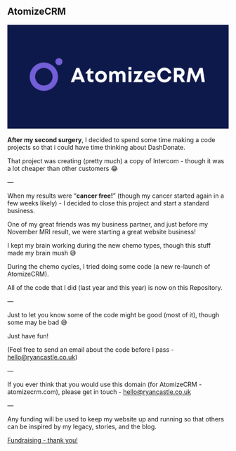## AtomizeCRM

![AtomizeCRM Logo](https://github.com/ryan-castle-legacy/atomizecrm/blob/main/Logo.png)

**After my second surgery**, I decided to spend some time making a code projects so that i could have time thinking about DashDonate.

That project was creating (pretty much) a copy of Intercom - though it was a lot cheaper than other customers 😂

—

When my results were “**cancer free!**” (though my cancer started again in a few weeks likely) - I decided to close this project and start a standard business.

One of my great friends was my business partner, and just before my November MRI result, we were starting a great website business!

I kept my brain working during the new chemo types, though this stuff made my brain mush 😅

During the chemo cycles, I tried doing some code (a new re-launch of AtomizeCRM).

All of the code that I did (last year and this year) is now on this Repository.

—

Just to let you know some of the code might be good (most of it), though some may be bad 😅

Just have fun!

(Feel free to send an email about the code before I pass - hello@ryancastle.co.uk)

—

If you ever think that you would use this domain (for AtomizeCRM - atomizecrm.com), please get in touch - hello@ryancastle.co.uk

—

Any funding will be used to keep my website up and running so that others can be inspired by my legacy, stories, and the blog.


[Fundraising - thank you!](https://ryancastle.co.uk/donation)
